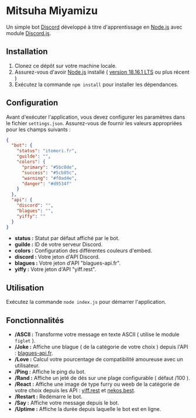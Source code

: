 # Mitsuha Miyamizu

Un simple bot [Discord](https://discord.com) développé à titre d'apprentissage en [Node.js](https://nodejs.org) avec module [Discord.js](https://discord.js.org).

## Installation

1. Clonez ce dépôt sur votre machine locale.
2. Assurez-vous d'avoir [Node.js](https://nodejs.org) installé ( [version 18.16.1 LTS](https://nodejs.org) ou plus récent )
3. Exécutez la commande `npm install` pour installer les dépendances.

## Configuration

Avant d'exécuter l'application, vous devez configurer les paramètres dans le fichier `settings.json`. Assurez-vous de fournir les valeurs appropriées pour les champs suivants :
```json
{
  "bot": {
    "status": "itomori.fr",
    "guilde": "",
    "colors": {
      "primary": "#5bc0de",
      "success": "#5cb85c",
      "warning": "#f0ad4e",
      "danger": "#d9534f"
    }
  },
  "api": {
    "discord": "",
    "blagues": "",
    "yiffy": ""
  }
}
```

- **status :** Statut par défaut affiché par le bot.
- **guilde :** ID de votre serveur Discord.
- **colors :** Configuration des différentes couleurs d'embed.
- **discord :** Votre jeton d'API Discord.
- **blagues :** Votre jeton d'API "blagues-api.fr".
- **yiffy :** Votre jeton d'API "yiff.rest".

## Utilisation

Exécutez la commande `node index.js` pour démarrer l'application.  

## Fonctionnalités

 - **/ASCII :** Transforme votre message en texte ASCII ( utilise le module `figlet` ).
 - **/Joke :** Affiche une blague ( de la catégorie de votre choix ) depuis l'API : [blagues-api.fr](https://www.blagues-api.fr).
 - **/Love :** Calcul votre pourcentage de compatibilité amoureuse avec un utilisateur.
 - **/Ping :** Affiche le ping du bot. 
 - **/Rand :** Affiche un jeté de dés sur une plage configurable ( défaut /100 ).
 - **/React :** Affiche une image de type furry ou weeb de la catégorie de votre choix depuis les API : [yiff.rest](https://yiff.rest/) et [nekos.best](https://nekos.best/).
 - **/Restart :** Redémarre le bot.
 - **/Say :** Affiche votre message depuis le bot.
 - **/Uptime :** Affiche la durée depuis laquelle le bot est en ligne.
